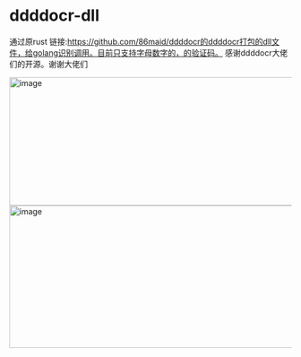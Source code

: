 # ddddocr-dll
通过原rust 链接:https://github.com/86maid/ddddocr的ddddocr打包的dll文件，给golang识别调用。目前只支持字母数字的，的验证码。
感谢ddddocr大佬们的开源。谢谢大佬们

<img width="1017" height="229" alt="image" src="https://github.com/user-attachments/assets/28d909b5-39d4-4f64-8627-e3125510fa4b" />
<img width="680" height="254" alt="image" src="https://github.com/user-attachments/assets/2053b1cc-7b97-4b20-8528-bf67e86b2002" />
